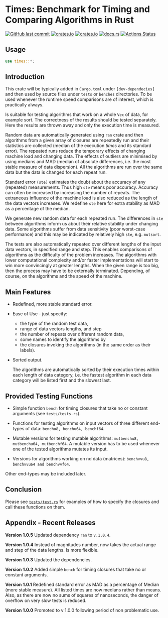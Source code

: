 # Times: Benchmark for Timing and Comparing Algorithms in Rust

[<img alt="GitHub last commit" src="https://img.shields.io/github/last-commit/liborty/times/HEAD?logo=github">](https://github.com/liborty/times)
[<img alt="crates.io" src="https://img.shields.io/crates/v/times?logo=rust">](https://crates.io/crates/times)
[<img alt="crates.io" src="https://img.shields.io/crates/d/times?logo=rust">](https://crates.io/crates/times)
[<img alt="docs.rs" src="https://img.shields.io/docsrs/times?logo=rust">](https://docs.rs/times)
[![Actions Status](https://github.com/liborty/times/workflows/compilation/badge.svg)](https://github.com/liborty/times/actions)

## Usage

```rust
use times::*;
```

## Introduction

This crate will be typically added in `Cargo.toml` under `[dev-dependecies]`  and then used by source files under `tests` or `benches` directories. To be used whenever the runtime speed comparisons are of interest, which is practically always.

Is suitable for testing algorithms that work on a whole `Vec` of data, for example sort. The correctness of the results
should be tested separately. Here the results are thrown away and only the execution time is measured.

Random data are automatically generated using `ran` crate and then algorithms from a given array of closures are repeatedly run and their statistics are collected (median of the execution *times* and its standard error). The repeated runs reduce the temporary effects of changing machine load and changing data. The effects of outliers are minimised by using medians and MAD (median of absolute differences, i.e. the most stable measure of data dispersion). All the algorithms are run over the same data but the data is changed for each repeat run.

Standard error `(ste)` estimates the doubt about the accuracy of any (repeated) measurements. Thus high `ste` means poor accuracy. Accuracy can often be increased by increasing the number of repeats. The extraneous influence of the machine load is also reduced as the length of the data vectors increases. We redefine `ste` here for extra stability as MAD as a percentage of the median.

We generate new random data for each repeated run. The differences in `ste` between algorithms inform us about their relative stability under changing data. Some algorithms suffer from data sensitivity (poor worst-case performance) and this may be indicated by relatively high `ste`, e.g. `mutsort`.

The tests are also automatically repeated over different lengths of the input data vectors, in specified range and step. This enables comparisons of algorithms as the difficulty of the problem increases. The algorithms with lower computational complexity and/or faster implementations will start to win more convincingly at greater lengths. When the given range is too big, then the process may have to be externally terminated. Depending, of course, on the algorithms and the speed of the machine.

## Main Features

* Redefined, more stable standard error.

* Ease of Use - just specify:
  * the type of the random test data,
  * range of data vectors lengths, and step
  * the number of repeats over different random data,
  * some names to identify the algorithms by
  * the closures invoking the algorithms (in the same order as their labels).

* Sorted output.

    The algorithms are automatically sorted by their execution times within each length of data category, i.e. the fastest algorithm in each data category will be listed first and the slowest last.

## Provided Testing Functions

* Simple function `bench` for timing closures that take no or constant arguments (see `tests/tests.rs`).

* Functions for testing algorithms on input vectors of three different end-types of data: `benchu8, benchu64, benchf64`.

* Mutable versions for testing mutable algorithms: `mutbenchu8, mutbenchu64, mutbenchf64`. A mutable version has to be used whenever one of the tested algorithms mutates its input.

* Versions for algorithms working on nd data (matrices): `benchvvu8, benchvvu64 and benchvvf64`.

 Other end-types may be included later.

## Conclusion

Please see [`tests/test.rs`](https://github.com/liborty/times/blob/main/tests/tests.rs) for examples of how to specify the closures and call these functions on them.

## Appendix - Recent Releases

**Version 1.0.5** Updated dependency `ran` to `v.1.0.4`.

**Version 1.0.4** Instead of magnitudes number, now takes the actual range and step of the data lengths. Is more flexible.

**Version 1.0.3** Updated the dependencies.

**Version 1.0.2** Added simple `bench` for timing closures that take no or constant arguments.

**Version 1.0.1** Redefined standard error as MAD as a percentage of Median (more stable measure). All listed times are now medians rather than means. Also, as there are now no sums of squares of nanoseconds, the danger of overflow on very slow tests is reduced.

**Version 1.0.0** Promoted to v 1.0.0 following period of non problematic use.
